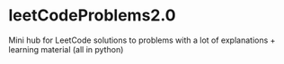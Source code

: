 # leetCodeProblems2.0
Mini hub for LeetCode solutions to problems with a lot of explanations + learning material (all in python)
